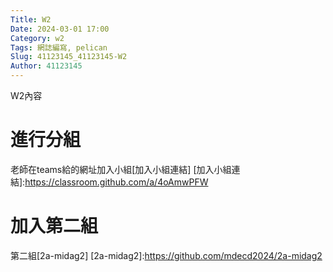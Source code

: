 ```yaml
---
Title: W2
Date: 2024-03-01 17:00
Category: w2
Tags: 網誌編寫, pelican
Slug: 41123145_41123145-W2
Author: 41123145
---
```


W2內容

<!-- PELICAN_END_SUMMARY -->

# 進行分組
老師在teams給的網址加入小組[加入小組連結]
[加入小組連結]:https://classroom.github.com/a/4oAmwPFW

# 加入第二組
第二組[2a-midag2]
[2a-midag2]:https://github.com/mdecd2024/2a-midag2
